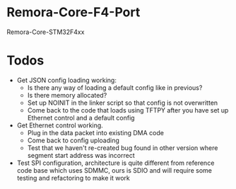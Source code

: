 # Remora-Core-F4-Port
Remora-Core-STM32F4xx

# Todos
- Get JSON config loading working:
    - Is there any way of loading a default config like in previous?
    - Is there memory allocated?
    - Set up NOINIT in the linker script so that config is not overwritten
    - Come back to the code that loads using TFTPY after you have set up Ethernet control and a default config
- Get Ethernet control working.
    - Plug in the data packet into existing DMA code
    - Come back to config uploading
    - Test that we haven't re-created bug found in other version where segment start address was incorrect
- Test SPI configuration, architecture is quite different from reference code base which uses SDMMC, ours is SDIO and will require some testing and refactoring to make it work
